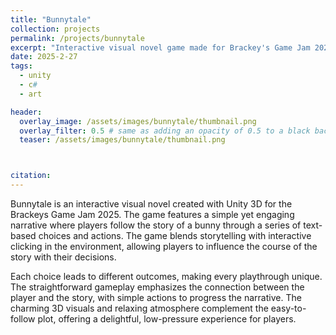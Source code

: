 ```yaml
---
title: "Bunnytale"
collection: projects
permalink: /projects/bunnytale
excerpt: "Interactive visual novel game made for Brackey's Game Jam 2025."
date: 2025-2-27
tags:
  - unity
  - c#
  - art

header:
  overlay_image: /assets/images/bunnytale/thumbnail.png
  overlay_filter: 0.5 # same as adding an opacity of 0.5 to a black background
  teaser: /assets/images/bunnytale/thumbnail.png



citation: 
---
```


Bunnytale is an interactive visual novel created with Unity 3D for the Brackeys Game Jam 2025. The game features a simple yet engaging narrative where players follow the story of a bunny through a series of text-based choices and actions. The game blends storytelling with interactive clicking in the environment, allowing players to influence the course of the story with their decisions.

Each choice leads to different outcomes, making every playthrough unique. The straightforward gameplay emphasizes the connection between the player and the story, with simple actions to progress the narrative. The charming 3D visuals and relaxing atmosphere complement the easy-to-follow plot, offering a delightful, low-pressure experience for players.

<!-- ## implementation -->

 
